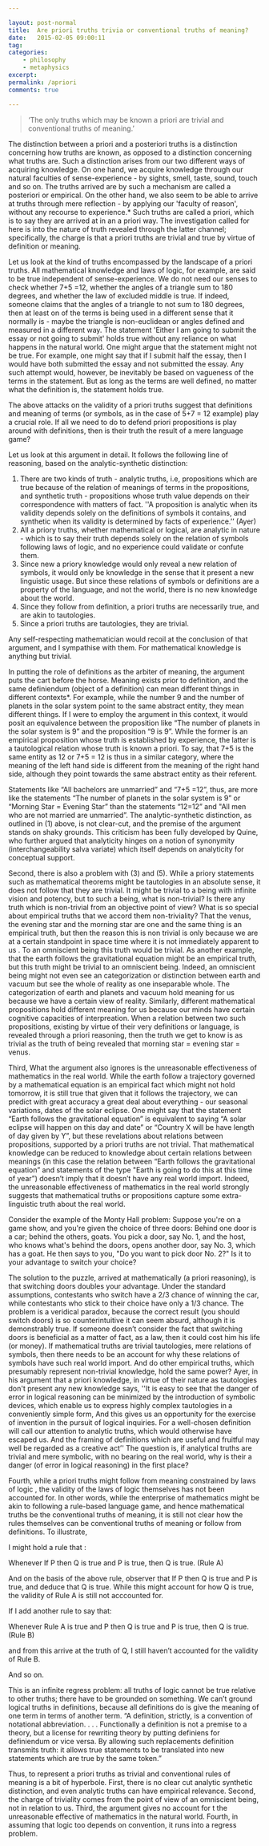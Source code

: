 ```yaml
---

layout: post-normal
title:  Are priori truths trivia or conventional truths of meaning?
date:   2015-02-05 09:00:11
tag: 
categories: 
    - philosophy
    - metaphysics
excerpt: 
permalink: /apriori
comments: true

---
```



> ‘The only truths which may be known a priori are trivial and conventional truths of meaning.’ 

The distinction between a priori and a posteriori truths is a distinction concerning how truths are known, as opposed to a distinction concerning what truths are.  Such a distinction arises from our two different ways of acquiring knowledge. On one hand, we acquire knowledge through our natural faculties of sense-experience - by sights, smell, taste, sound, touch and so on. The truths arrived are by such a mechanism are called a posteriori or empirical. On the other hand, we also seem to be able to arrive at truths through mere reflection - by applying our 'faculty of reason',  without any recourse to experience.*  Such truths are called a priori, which is to say they are arrived at in an a priori way. The investigation called for here is into the nature of truth  revealed through the latter channel; specifically, the charge is that a priori truths are trivial and true by virtue of definition or meaning. 

Let us look at the kind of truths encompassed by the landscape of a priori truths. All mathematical knowledge and laws of logic, for example, are said to be true independent of sense-experience. We do not need our senses to check whether 7+5 =12,  whether the angles of a triangle sum to 180 degrees, and whether the law of excluded middle is true. If indeed, someone claims that the angles of a triangle to not sum to 180 degrees, then at least on of the terms is being used in a different sense that it normally is - maybe the triangle is non-euclidean or angles defined and measured in a different way. The statement 'Either I am going to submit the essay or not going to submit' holds true without any reliance on what happens in the natural world. One might argue that the statement might not be true. For example, one might say that if I submit half the essay, then I would have both submitted the essay and not submitted the essay. Any such attempt  would, however, be inevitably be based on vagueness of the terms in the statement. But as long as the terms are well defined, no matter what the definition is, the statement holds true.

The above attacks on the validity of a priori truths suggest that definitions and meaning of terms (or symbols, as in the case of 5+7 = 12 example) play a crucial role. If all we need to do to defend priori propositions is play around with definitions, then is their truth the result of a mere language game?

Let us look at this argument  in detail. It follows the following line of reasoning, based on the analytic-synthetic distinction:

1. There are two kinds of truth - analytic truths, i.e, propositions which are true because of the relation of meanings of terms in the propositions, and synthetic truth - propositions whose truth value depends on their correspondence with matters of fact.  ''A proposition is analytic when its validity depends solely on the definitions of symbols it contains, and synthetic when its validity is determined by facts of experience.’’ (Ayer)
2. All a priory truths, whether mathematical or logical, are analytic in nature - which is to say their truth depends solely on the relation of symbols following laws of logic, and no experience could validate or confute them.
3. Since new a priory knowledge would only reveal a new relation of symbols, it would only be knowledge in the sense that it present a new linguistic usage. But since these relations of symbols or definitions are a property of the language, and not the world, there is no new knowledge about the world. 
4. Since they follow from definition, a priori truths are necessarily true, and are akin to tautologies.
5. Since a priori truths are tautologies, they are trivial. 


Any self-respecting mathematician would recoil at the conclusion of that argument, and I sympathise with them. For mathematical knowledge is anything but trivial. 

In putting the role of definitions as the arbiter of meaning, the argument puts the cart before the horse.  Meaning exists prior to definition, and the same definiendum (object of a definition) can mean different things in different contexts*. For example, while the number 9 and the number of planets in the solar system point to the same abstract entity, they mean different things.  If I were to employ the argument in this context, it would posit an equivalence between the proposition like “The number of planets in the solar system is 9” and the proposition “9 is 9”. While the former is an empirical proposition whose truth is established by experience, the latter is a tautological relation whose truth is known a priori.  To say, that 7+5 is the same entity as 12 or 7+5 = 12 is thus in a similar category, where the meaning of the left hand side is different from the meaning of the right hand side, although they point towards the same abstract entity as their referent. 

Statements like “All bachelors are unmarried” and “7+5 =12”, thus, are more like the statements “The number of planets in the solar system is 9” or “Morning Star = Evening Star” than the statements “12=12” and  "All men who are not married are unmarried”. The analytic-synthetic distinction, as outlined in (1) above, is not clear-cut, and the premise of the argument stands on shaky grounds. This criticism has been fully developed by Quine, who further argued that analyticity hinges on a notion of synonymity (interchangeability salva variate) which itself depends on analyticity for conceptual support. 

Second, there is also a problem with (3) and (5). While a priory statements such as mathematical theorems might be tautologies in an absolute sense, it does not follow that they are trivial. It might be trivial to a being with infinite vision and potency, but to such a being, what is non-trivial?   Is there any truth which is non-trivial from an objective point of view? What is so special about empirical truths that we accord them non-triviality? That the venus, the evening star and the morning star are one and the same thing is an empirical truth, but then the reason this is non trivial is only because we are at a certain standpoint in space time where it is not immediately apparent to us . To an omniscient being this truth would be trivial. As another example, that the earth follows the gravitational equation might be an empirical truth, but this truth might be trivial to an omniscient being. Indeed, an omniscient being might not even see an categorization or distinction between earth and vacuum but see the whole of reality as one inseparable whole. The categorization of earth and planets and vacuum hold meaning for us because we have a certain view of reality. Similarly, different mathematical propositions hold different meaning for us because our minds have certain cognitive capacities of interpreation. When a relation between two such propositions, existing by virtue of their very definitions or language, is revealed through a priori reasoning, then the truth we get to know is as trivial as the truth of being revealed that morning star = evening star = venus.  


Third, What the argument also ignores is the unreasonable effectiveness of mathematics in the real world.  While the earth follow a trajectory governed by a mathematical equation is an empirical fact which might not hold tomorrow, it is still true that given that it follows the trajectory, we can predict with great accuracy a great deal about everything - our seasonal variations, dates of the solar eclipse. One might say that the statement “Earth follows the gravitational equation” is equivalent to saying “A solar eclipse will happen on this day and date” or “Country X will be have length of day given by Y”, but these revelations about relations between propositions, supported by a priori truths are not trivial. That mathematical knowledge can be reduced to knowledge about certain relations between meanings (in this case the relation between “Earth follows the gravitational equation”  and statements of the type "Earth is going to do this at this time of year”) doesn’t imply that it doesn’t have any real world import. Indeed,  the unreasonable effectiveness of mathematics in the real world strongly suggests that mathematical truths or propositions capture some extra-linguistic truth about the real world.

Consider the  example of the Monty Hall problem:
Suppose you're on a game show, and you're given the choice of three doors: Behind one door is a car; behind the others, goats. You pick a door, say No. 1, and the host, who knows what's behind the doors, opens another door, say No. 3, which has a goat. He then says to you, "Do you want to pick door No. 2?" Is it to your advantage to switch your choice?

The solution to the puzzle, arrived at mathematically (a priori reasoning),  is that switching doors doubles your advantage. Under the standard assumptions, contestants who switch have a 2/3 chance of winning the car, while contestants who stick to their choice have only a 1/3 chance. The problem is a veridical paradox, because the correct result (you should switch doors) is so counterintuitive it can seem absurd, although it is demonstrably true. If someone doesn’t consider the fact that switching doors is beneficial as a matter of fact, as a law, then it could cost him his life (or money). If mathematical truths are trivial tautologies, mere relations of symbols, then there needs to be an account for why these relations of symbols have such real world import. And do other empirical truths, which presumably represent non-trivial knowledge, hold the same power? Ayer, in his argument that a priori knowledge, in virtue of their nature as tautologies don't present any new knowledge says, ''It is easy to see that the danger of error in logical reasoning can be minimized by the introduction of symbolic devices, which enable us to express highly complex tautologies in a conveniently simple form, And this gives us an opportunity for the exercise of invention in the pursuit of logical inquiries. For a well-chosen definition will call our attention to analytic truths, which would otherwise have escaped us. And the framing of definitions which  are useful and fruitful may well be regarded as a creative act’' The question is, if analytical truths are trivial and mere symbolic, with no bearing on the real world, why is their a danger (of error in logical reasoning) in the first place? 


Fourth, while  a priori truths might follow from meaning constrained by laws of logic , the validity of the laws of logic themselves has not been accounted for. In other words, while the enterprise of mathematics might be akin to following a rule-based language game, and hence mathematical truths be the conventional truths of meaning, it is still not clear how the rules themselves can be conventional truths of meaning or follow from definitions. To illustrate,

I might hold a rule that :

Whenever If P then Q is true and P is true, then Q is true. (Rule A)

And on the basis of the above rule, observer that If P then Q is true and P is true, and deduce that Q is true. While this might account for how Q is true, the validity of Rule A  is still not acccounted for.

If I add another rule to say that:

Whenever Rule A is true and P then Q is true and P is true, then Q is true. (Rule B)

and from this arrive at the truth of Q, I still haven’t accounted for the validity of Rule B.

And so on.

This is an infinite regress problem: all truths of logic cannot be true relative to other truths; there have to be grounded on something. We can’t ground logical truths in definitions, because all definitions do is give the meaning of one term in terms of another term. “A definition, strictly, is a convention of notational abbreviation. . . . Functionally a definition is not a premise to a theory, but a license for rewriting theory by putting definiens for definiendum or vice versa. By allowing such replacements definition transmits truth: it allows true statements to be translated into new statements which are true by the same token.”

Thus, to represent  a priori truths as trivial and conventional rules of meaning is a bit of hyperbole. First, there is no clear cut analytic synthetic distinction, and even analytic truths can have empirical relevance. Second, the charge of triviality comes from the point of view of an omniscient being, not in relation to us. Third, the argument gives no account for t the unreasonable effective of mathematics in the natural world. Fourth, in assuming that logic too depends on convention, it runs into a regress problem. 